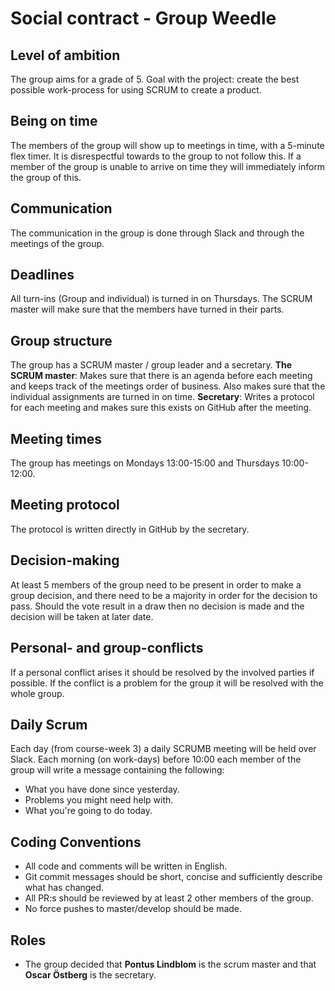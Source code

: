 # Social contract - Group Weedle

## Level of ambition

The group aims for a grade of 5.
Goal with the project: create the best possible work-process for using SCRUM to create a product.

## Being on time

The members of the group will show up to meetings in time, with a 5-minute flex timer. It is disrespectful towards to the group to not follow this. If a member of the group is unable to arrive on time they will immediately inform the group of this.

## Communication

The communication in the group is done through Slack and through the meetings of the group.

## Deadlines

All turn-ins (Group and individual) is turned in on Thursdays. The SCRUM master will make sure that the members have turned in their parts.

## Group structure

The group has a SCRUM master / group leader and a secretary.
**The SCRUM master**: Makes sure that there is an agenda before each meeting and keeps track of the meetings order of business. Also makes sure that the individual assignments are turned in on time.
**Secretary**: Writes a protocol for each meeting and makes sure this exists on GitHub after the meeting.

## Meeting times

The group has meetings on Mondays 13:00-15:00 and Thursdays 10:00-12:00.

## Meeting protocol

The protocol is written directly in GitHub by the secretary.

## Decision-making

At least 5 members of the group need to be present in order to make a group decision, and there need to be a majority in order for the decision to pass. Should the vote result in a draw then no decision is made and the decision will be taken at later date.

## Personal- and group-conflicts

If a personal conflict arises it should be resolved by the involved parties if possible. If the conflict is a problem for the group it will be resolved with the whole group.

## Daily Scrum

Each day (from course-week 3) a daily SCRUMB meeting will be held over Slack. Each morning (on work-days) before 10:00 each member of the group will write a message containing the following:

- What you have done since yesterday.
- Problems you might need help with.
- What you're going to do today.

## Coding Conventions

- All code and comments will be written in English.
- Git commit messages should be short, concise and sufficiently describe what has changed.
- All PR:s should be reviewed by at least 2 other members of the group.
- No force pushes to master/develop should be made.

## Roles

- The group decided that **Pontus Lindblom** is the scrum master and that **Oscar Östberg** is the secretary.

